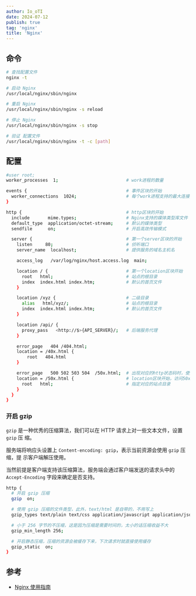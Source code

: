 ```yaml
---
author: Io_oTI
date: 2024-07-12
publish: true
tag: 'nginx'
title: 'Nginx'
---
```


## 命令

```bash
# 查找配置文件
nginx -t

# 启动 Nginx
/usr/local/nginx/sbin/nginx

# 重启 Nginx
/usr/local/nginx/sbin/nginx -s reload

# 停止 Nginx
/usr/local/nginx/sbin/nginx -s stop

# 验证 配置文件
/usr/local/nginx/sbin/nginx -t -c [path]
```

## 配置

```bash
#user root;
worker_processes  1;                          # work进程的数量

events {                                      # 事件区块的开始
  worker_connections  1024;                   # 每个work进程支持的最大连接数
}

http {                                        # http区块的开始
  include       mime.types;                   # Nginx支持的媒体类型库文件
  default_type  application/octet-stream;     # 默认的媒体类型
  sendfile      on;                           # 开启高效传输模式

  server {                                    # 第一个server区块的开始
    listen     80;                            # 侦听端口
    server_name  localhost;                   # 提供服务的域名主机名

    access_log   /var/log/nginx/host.access.log  main;

    location / {                              # 第一个location区块开始
      root   html;                            # 站点的根目录
      index  index.html index.htm;            # 默认的首页文件
    }

    location /xyz {                           # 二级目录
      alias   html/xyz/;                      # 站点的根目录
      index  index.html index.htm;            # 默认的首页文件
    }

    location /api/ {
      proxy_pass   <http://$>{API_SERVER}/;   # 后端服务代理
    }

    error_page   404 /404.html;
    location = /40x.html {
        root   404.html
    }

    error_page   500 502 503 504  /50x.html;  # 出现对应的http状态码时，使用50x.html回应客户
    location = /50x.html {                    # location区块开始，访问50x.html
      root   html;                            # 指定对应的站点目录
    }
  }
}
```

### 开启 gzip

`gzip` 是一种优秀的压缩算法，我们可以在 HTTP 请求上对一些文本文件，设置 `gzip` 压
缩。

服务端将响应头设置上 `Content-encoding: gzip`，表示当前资源会使用 `gzip` 压缩，提
示客户端解压使用。

当然前提是客户端支持该压缩算法，服务端会通过客户端发送的请求头中的 `Accept-Encoding` 字段来确定是否支持。

```bash
http {
  # 开启 gzip 压缩
  gzip  on;

  # 使用 gzip 压缩的文件类型，此外，text/html 是自带的，不用写上
  gzip_types text/plain text/css application/javascript application/json text/xml application/xml application/xml+rss;

  # 小于 256 字节的不压缩，这是因为压缩是需要时间的，太小的话压缩收益不大
  gzip_min_length 256;

  # 开启静态压缩，压缩的资源会被缓存下来，下次请求时就直接使用缓存
  gzip_static  on;
}
```

## 参考

- [Nginx 使用指南](https://www.notion.so/Nginx-0925a3f551934ddfb4c4d08a7e6fca60?pvs=21)
